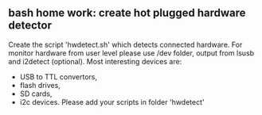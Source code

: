 ## bash home work:  create hot plugged hardware detector
Create the script 'hwdetect.sh' which detects connected hardware.
For monitor hardware from user level please use /dev folder,
output from lsusb and i2detect (optional).
Most interesting devices are:
 - USB to TTL convertors,
 - flash drives,
 - SD cards,
 - i2c devices.
Please add your scripts in folder 'hwdetect'
